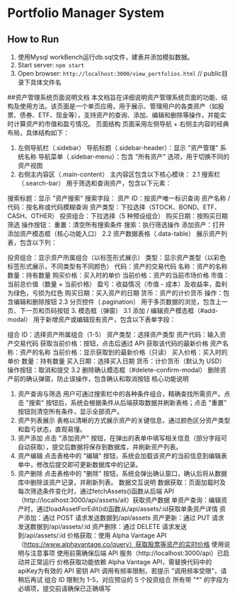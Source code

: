 # Portfolio Manager System


## How to Run
1. 使用Mysql workBench运行db.sql文件，建表并添加模拟数据。
2. Start server: `npm start`
3. Open browser: `http://localhost:3000/view_portfolios.html` // public目录下具体文件名



##资产管理系统页面说明文档
本文档旨在详细说明资产管理系统页面的功能、结构及使用方法。该页面是一个单页应用，用于展示、管理用户的各类资产（如股票、债券、ETF、现金等），支持资产的查询、添加、编辑和删除等操作，并能实时计算资产的市值和盈亏情况。
页面结构
页面采用左侧导航 + 右侧主内容的经典布局，具体结构如下：
1. 左侧导航栏（.sidebar）
导航标题（.sidebar-header）：显示 "资产管理" 系统名称
导航菜单（.sidebar-menu）：包含 "所有资产" 选项，用于切换不同的资产视图
2. 右侧主内容区（.main-content）
主内容区包含以下核心模块：
2.1 搜索栏（.search-bar）
用于筛选和查询资产，包含以下元素：

搜索标题：显示 "资产搜索"
搜索字段：
资产 ID：按资产唯一标识查询
资产名称 / 代码：按名称或代码模糊查询
资产类型：下拉选择（STOCK、BOND、ETF、CASH、OTHER）
投资组合：下拉选择（5 种预设组合）
购买日期：按购买日期筛选
操作按钮：
重置：清空所有搜索条件
搜索：执行筛选操作
添加资产：打开添加资产模态框（核心功能入口）
2.2 资产数据表格（.data-table）
展示资产列表，包含以下列：

投资组合：显示资产所属组合（以标签形式展示）
类型：显示资产类型（以彩色标签形式展示，不同类型有不同颜色）
代码：资产的交易代码
名称：资产的名称
数量：持有数量
购买价格：买入时的单价
当前价格：资产的当前市场价格
市值：当前总价值（数量 × 当前价格）
盈亏：收益情况（市值 - 成本）及收益率，盈利为绿色，亏损为红色
购买日期：买入资产的日期
货币：资产的计价货币
操作：包含编辑和删除按钮
2.3 分页控件（.pagination）
用于多页数据的浏览，包含上一页、下一页和页码按钮
3. 模态框（弹窗）
3.1 添加 / 编辑资产模态框（#add-modal）
用于新增资产或编辑现有资产，包含以下表单字段：

组合 ID：选择资产所属组合（1-5）
资产类型：选择资产类型
资产代码：输入资产交易代码
获取当前价格：按钮，点击后通过 API 获取该代码的最新价格
资产名称：资产的名称
当前价格：显示获取到的最新价格（只读）
买入价格：买入时的单价
数量：持有数量
买入日期：选择买入日期
货币：计价货币（默认为 USD）
操作按钮：取消和提交
3.2 删除确认模态框（#delete-confirm-modal）
删除资产前的确认弹窗，防止误操作，包含确认和取消按钮
核心功能说明
1. 资产查询与筛选
用户可通过搜索栏中的各种条件组合，精确查找所需资产。点击 "搜索" 按钮后，系统会根据条件从后端获取数据并刷新表格；点击 "重置" 按钮则清空所有条件，显示全部资产。
2. 资产列表展示
表格以清晰的方式展示资产的关键信息，通过颜色区分资产类型和盈亏状态，直观易懂。
3. 资产添加
点击 "添加资产" 按钮，在弹出的表单中填写相关信息（部分字段可自动获取），提交后数据将保存到数据库，并刷新资产列表。
4. 资产编辑
点击表格中的 "编辑" 按钮，系统会加载该资产的当前信息到编辑表单中，修改后提交即可更新数据库中的记录。
5. 资产删除
点击表格中的 "删除" 按钮，系统会弹出确认窗口，确认后将从数据库中删除该资产记录，并刷新列表。
数据交互说明
数据获取：页面加载时及每次筛选条件变化时，通过fetchAssets()函数从后端 API（http://localhost:3000/api/assets/all）获取资产数据
单资产查询：编辑资产时，通过loadAssetForEdit(id)函数从/api/assets/:id获取单条资产详情
资产添加：通过 POST 请求发送数据到/api/assets
资产更新：通过 PUT 请求发送数据到/api/assets/:id
资产删除：通过 DELETE 请求发送到/api/assets/:id
价格获取：使用 Alpha Vantage API（https://www.alphavantage.co/query）获取股票等资产的实时价格
使用说明与注意事项
使用前需确保后端 API 服务（http://localhost:3000/api）已启动并正常运行
价格获取功能依赖 Alpha Vantage API，需替换代码中的apiKey为有效的 API 密钥
API 调用有频率限制，若提示 "调用频率受限"，请稍后再试
组合 ID 限制为 1-5，对应预设的 5 个投资组合
所有带 "*" 的字段为必填项，提交前请确保已正确填写